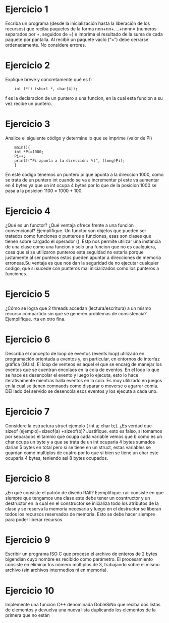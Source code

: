 # Ejercicio 1
Escriba un programa (desde la inicialización hasta la liberación de los recursos) que reciba paquetes de la forma nnn+nn+....+nnnn= (numeros separados por +, seguidos de =) 
e imprima el resultado de la suma de cada paquete por pantalla. Al recibir un paquete vacío (“=”) debe cerrarse ordenadamente. No considere errores.

# Ejercicio 2
Explique breve y concretamente qué es f:
```
    int (*f) (short *, char[4]);
```

f es la declaracion de un puntero a una funcion, en la cual esta funcion a su vez recibe un puntero.
# Ejercicio 3
Analice el siguiente código y determine lo que se imprime (valor de Pi)
```
    main(){
    int *Pi=1000;
    Pi++;
    printf(“Pi apunta a la dirección: %l”, (long)Pi);
    }
```

En este codigo tenemos un puntero pi que apunta a la direccion 1000, como se trata de un puntero int cuando se va a incrementar pi este va aumentar en 4 bytes ya que un int ocupa 4 bytes por lo que de la posicion 1000 se pasa a la posicion 1100 = 1000 + 100. 

# Ejercicio 4
¿Qué es un functor? ¿Qué ventaja ofrece frente a una función convencional? Ejemplifique.
Un functor son objetos que pueden ser tratados como funciones o punteros a funciones, esas son clases que tienen sobre cargado el operador (). Estp nos permite utilizar una instancia de una clase como una funcion y solo una funcion que no es cualquiera, cosa que si se utilizaron punteros esta seguidad no estaria porque justamente al ser punteos estos pueden apuntar a direcciones de memoria erroneas.Su ventaja es que nos dan la seguridad de no ejecutar cualquier codigo, que si sucede con punteros mal inicializados como los punteros a funciones. 
 
# Ejercicio 5
¿Cómo se logra que 2 threads accedan (lectura/escritura) a un mismo recurso compartido sin que se generen problemas de consistencia? Ejemplifique.
rta en otro fina. 
# Ejercicio 6
Describa el concepto de loop de eventos (events loop) utilizado en programación orientada a eventos y, en particular, en entornos de interfaz gráfica (GUIs).
El loop de venteos es aquel el que se encarg de manejar los eventos que se cuentran encolaos en la cola de eventos. En el loop lo que se hace es desencolar el evento y luego lo ejecuta, esto lo hace iterativamente mientras halla eventos en la cola. Es muy utilizado en juegos en la cual se tienen comnaods como disparar o moverse o agarrar comia. DEl lado del servido se desencola esos eventos y los ejecuta a cada uno.
 
# Ejercicio 7
Considere la estructura struct ejemplo { int a; char b;}. ¿Es verdad que sizeof (ejemplo)=sizeof(a) +sizeof(b)? Justifique.
esto es falso, si tomamos por separados el tamnio que ocupa cada variable vemos que b como es un char ocupa un byte y a que se trata de un int ocuparia 4 bytes sumados darian 5 bytes en total pero si se tiene en un struct, estas variables se guardan como multiplos de cuatro por lo que si bien se tiene un char este ocuparia 4 bytes, teniendo asi 8 bytes ocupados. 
# Ejercicio 8
¿En qué consiste el patrón de diseño RAII? Ejemplifique.
raii consiste en que siempre que tengamos una clase este debe tener un cosntructor y un destructor en la cual en el constructor se inicializa todo los atributos de la clase y se reserva la memoria necesaria y luego en el destructor se liberan todos los recursos reservados de memoria. Esto se debe hacer siempre para poder liberar recursos. 
# Ejercicio 9 
Escribir un programa ISO C que procese el archivo de enteros de 2 bytes bigendian cuyo nombre es recibido como parámetro. El procesamiento consiste en eliminar 
 los número múltiplos de 3, trabajando sobre el mismo archivo (sin archivos intermedios ni en memoria).
# Ejercicio 10
Implemente una función C++ denominada DobleSiNo que reciba dos listas de elementos y devuelva una nueva lista duplicando los elementos de la primera que no están 
